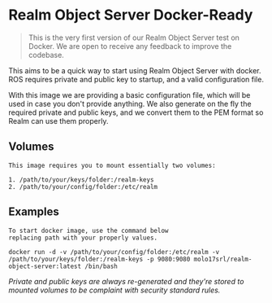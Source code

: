 # Realm Object Server Docker-Ready

> This is the very first version of our Realm Object Server test on Docker. We are open to receive any feedback to improve the codebase.

This aims to be a quick way to start using Realm Object Server with docker. 
ROS requires private and public key to startup, and a valid configuration file. 

With this image we are providing a basic configuration file, which will be used in case you don't provide anything. 
We also generate on the fly the required private and public keys, and we convert them to the PEM format so Realm can use them properly. 

## Volumes

	This image requires you to mount essentially two volumes:

	1. /path/to/your/keys/folder:/realm-keys
	2. /path/to/your/config/folder:/etc/realm

## Examples

	To start docker image, use the command below
	replacing path with your properly values.

	docker run -d -v /path/to/your/config/folder:/etc/realm -v /path/to/your/keys/folder:/realm-keys -p 9080:9080 molo17srl/realm-object-server:latest /bin/bash

*Private and public keys are always re-generated and they're stored to mounted volumes to be complaint with security standard rules.*